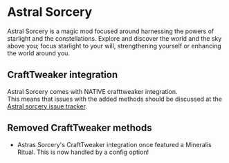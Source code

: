 # Astral Sorcery

Astral Sorcery is a magic mod focused around harnessing the powers of starlight and the constellations. Explore and discover the world and the sky above you; focus starlight to your will, strengthening yourself or enhancing the world around you.

## CraftTweaker integration

Astral Sorcery comes with NATIVE crafttweaker integration.  
This means that issues with the added methods should be discussed at the [Astral sorcery issue tracker](https://github.com/HellFirePvP/AstralSorcery/issues).

## Removed CraftTweaker methods

- Astras Sorcery's CraftTweaker integration once featured a Mineralis Ritual. This is now handled by a config option!